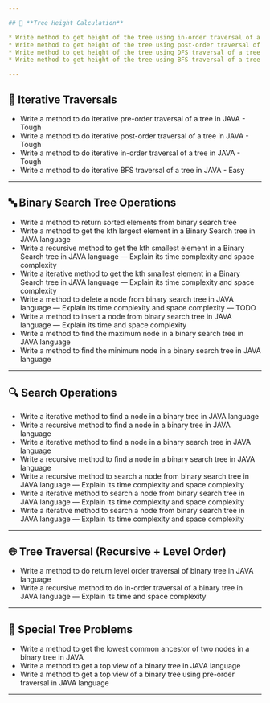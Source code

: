 ```yaml
---

## 🌳 **Tree Height Calculation**

* Write method to get height of the tree using in-order traversal of a tree in JAVA
* Write method to get height of the tree using post-order traversal of a tree in JAVA
* Write method to get height of the tree using DFS traversal of a tree in JAVA
* Write method to get height of the tree using BFS traversal of a tree in JAVA

---
```


## 🔁 **Iterative Traversals**

* Write a method to do iterative pre-order traversal of a tree in JAVA - Tough
* Write a method to do iterative post-order traversal of a tree in JAVA - Tough
* Write a method to do iterative in-order traversal of a tree in JAVA - Tough
* Write a method to do iterative BFS traversal of a tree in JAVA - Easy

---

## 🔤 **Binary Search Tree Operations**

* Write a method to return sorted elements from binary search tree
* Write a method to get the kth largest element in a Binary Search tree in JAVA language
* Write a recursive method to get the kth smallest element in a Binary Search tree in JAVA language — Explain its time complexity and space complexity
* Write a iterative method to get the kth smallest element in a Binary Search tree in JAVA language — Explain its time complexity and space complexity
* Write a method to delete a node from binary search tree in JAVA language — Explain its time complexity and space complexity — TODO
* Write a method to insert a node from binary search tree in JAVA language — Explain its time and space complexity
* Write a method to find the maximum node in a binary search tree in JAVA language
* Write a method to find the minimum node in a binary search tree in JAVA language

---

## 🔍 **Search Operations**

* Write a iterative method to find a node in a binary tree in JAVA language
* Write a recursive method to find a node in a binary tree in JAVA language
* Write a iterative method to find a node in a binary search tree in JAVA language
* Write a recursive method to find a node in a binary search tree in JAVA language
* Write a recursive method to search a node from binary search tree in JAVA language — Explain its time complexity and space complexity
* Write a iterative method to search a node from binary search tree in JAVA language — Explain its time complexity and space complexity
* Write a iterative method to search a node from binary search tree in JAVA language — Explain its time complexity and space complexity

---

## 🌐 **Tree Traversal (Recursive + Level Order)**

* Write a method to do return level order traversal of binary tree in JAVA language
* Write a recursive method to do in-order traversal of a binary tree in JAVA language — Explain its time and space complexity

---

## 🧩 **Special Tree Problems**

* Write a method to get the lowest common ancestor of two nodes in a binary tree in JAVA
* Write a method to get a top view of a binary tree in JAVA language
* Write a method to get a top view of a binary tree using pre-order traversal in JAVA language

---


